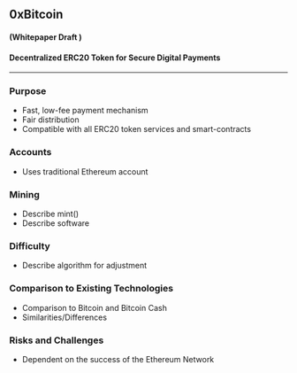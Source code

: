 ## 0xBitcoin  

#### (Whitepaper Draft )

#### Decentralized ERC20 Token for Secure Digital Payments

-------------------------------

### Purpose 

* Fast, low-fee payment mechanism
* Fair distribution
* Compatible with all ERC20 token services and smart-contracts 

### Accounts 

* Uses traditional Ethereum account 

### Mining 

* Describe mint()
* Describe software 

### Difficulty  

* Describe algorithm for adjustment


### Comparison to Existing Technologies

* Comparison to Bitcoin and Bitcoin Cash 
* Similarities/Differences 



### Risks and Challenges 

* Dependent on the success of the Ethereum Network 
